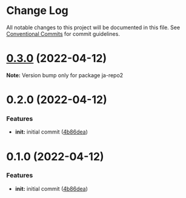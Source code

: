 # Change Log

All notable changes to this project will be documented in this file.
See [Conventional Commits](https://conventionalcommits.org) for commit guidelines.

# [0.3.0](https://github.com/JAdshead/actions-test/compare/v0.2.0...v0.3.0) (2022-04-12)

**Note:** Version bump only for package ja-repo2





# 0.2.0 (2022-04-12)


### Features

* **init:** initial commit ([4b86dea](https://github.com/JAdshead/actions-test/commit/4b86dea9ccf3691c9f4e35a8779dd5cf4081aa32))





# 0.1.0 (2022-04-12)


### Features

* **init:** initial commit ([4b86dea](https://github.com/JAdshead/actions-test/commit/4b86dea9ccf3691c9f4e35a8779dd5cf4081aa32))
